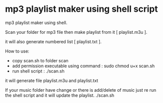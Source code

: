 # mp3 playlist maker using shell script

mp3 playlist maker using shell. 

Scan your folder for mp3 file then make playlist from it [ playlist.m3u ].

it will also generate numbered list [ playlist.txt ].

How to use:
- copy scan.sh to folder scan
- add permission executable using command : sudo chmod u+x scan.sh
- run shell script : ./scan.sh

it will generate file playlist.m3u and playlist.txt

If your music folder have change or there is add/delete of music just re run the shell script and it will update the playlist.
./scan.sh
